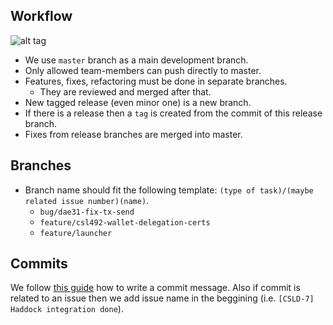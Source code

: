 ## Workflow

![alt tag](git-flow.png)

* We use `master` branch as a main development branch.
* Only allowed team-members can push directly to master.
* Features, fixes, refactoring must be done in separate branches.
  * They are reviewed and merged after that.
* New tagged release (even minor one) is a new branch.
* If there is a release then a `tag` is created from the commit of this release
branch.
* Fixes from release branches are merged into master.

## Branches

* Branch name should fit the following template: `(type of task)/(maybe related issue number)(name)`.
  * `bug/dae31-fix-tx-send`
  * `feature/csl492-wallet-delegation-certs`
  * `feature/launcher`

## Commits

We follow [this guide](http://chris.beams.io/posts/git-commit/) how to write a
commit message. Also if commit is related to an issue then we add issue name in
the beggining (i.e. `[CSLD-7] Haddock integration done`).
